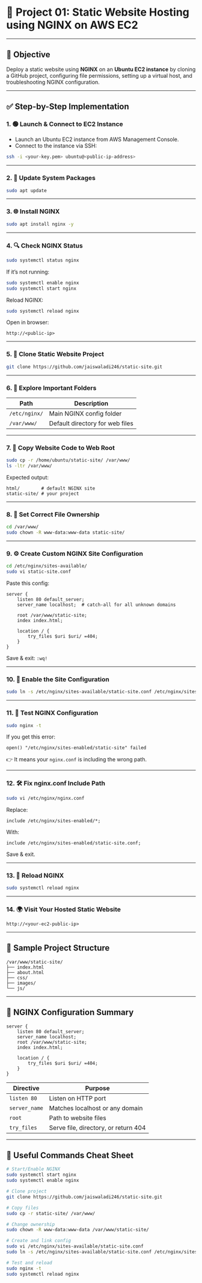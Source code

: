 
# 📄 Project 01: Static Website Hosting using NGINX on AWS EC2  

---

## 🔧 Objective  
Deploy a static website using **NGINX** on an **Ubuntu EC2 instance** by cloning a GitHub project, configuring file permissions, setting up a virtual host, and troubleshooting NGINX configuration.  

---

## ✅ Step-by-Step Implementation  

### 1. 🟢 Launch & Connect to EC2 Instance  
- Launch an Ubuntu EC2 instance from AWS Management Console.  
- Connect to the instance via SSH:  

```bash
ssh -i <your-key.pem> ubuntu@<public-ip-address>
````

---

### 2. 🔄 Update System Packages

```bash
sudo apt update
```

---

### 3. 🌐 Install NGINX

```bash
sudo apt install nginx -y
```

---

### 4. 🔍 Check NGINX Status

```bash
sudo systemctl status nginx
```

If it’s not running:

```bash
sudo systemctl enable nginx
sudo systemctl start nginx
```

Reload NGINX:

```bash
sudo systemctl reload nginx
```

Open in browser:

```
http://<public-ip>
```

---

### 5. 🔽 Clone Static Website Project

```bash
git clone https://github.com/jaiswaladi246/static-site.git
```

---

### 6. 📁 Explore Important Folders

| Path          | Description                     |
| ------------- | ------------------------------- |
| `/etc/nginx/` | Main NGINX config folder        |
| `/var/www/`   | Default directory for web files |

---

### 7. 📂 Copy Website Code to Web Root

```bash
sudo cp -r /home/ubuntu/static-site/ /var/www/
ls -ltr /var/www/
```

Expected output:

```
html/        # default NGINX site
static-site/ # your project
```

---

### 8. 👤 Set Correct File Ownership

```bash
cd /var/www/
sudo chown -R www-data:www-data static-site/
```

---

### 9. ⚙️ Create Custom NGINX Site Configuration

```bash
cd /etc/nginx/sites-available/
sudo vi static-site.conf
```

Paste this config:

```nginx
server {
    listen 80 default_server;
    server_name localhost;  # catch-all for all unknown domains

    root /var/www/static-site;
    index index.html;

    location / {
        try_files $uri $uri/ =404;
    }
}
```

Save & exit: `:wq!`

---

### 10. 🔗 Enable the Site Configuration

```bash
sudo ln -s /etc/nginx/sites-available/static-site.conf /etc/nginx/sites-enabled/
```

---

### 11. 🧪 Test NGINX Configuration

```bash
sudo nginx -t
```

If you get this error:

```
open() "/etc/nginx/sites-enabled/static-site" failed
```

👉 It means your `nginx.conf` is including the wrong path.

---

### 12. 🛠️ Fix nginx.conf Include Path

```bash
sudo vi /etc/nginx/nginx.conf
```

Replace:

```nginx
include /etc/nginx/sites-enabled/*;
```

With:

```nginx
include /etc/nginx/sites-enabled/static-site.conf;
```

Save & exit.

---

### 13. 🔁 Reload NGINX

```bash
sudo systemctl reload nginx
```

---

### 14. 🌍 Visit Your Hosted Static Website

```
http://<your-ec2-public-ip>
```

---

## 📁 Sample Project Structure

```
/var/www/static-site/
├── index.html
├── about.html
├── css/
├── images/
└── js/
```

---

## 🧠 NGINX Configuration Summary

```nginx
server {
    listen 80 default_server;
    server_name localhost;
    root /var/www/static-site;
    index index.html;

    location / {
        try_files $uri $uri/ =404;
    }
}
```

| Directive     | Purpose                              |
| ------------- | ------------------------------------ |
| `listen 80`   | Listen on HTTP port                  |
| `server_name` | Matches localhost or any domain      |
| `root`        | Path to website files                |
| `try_files`   | Serve file, directory, or return 404 |

---


## 📌 Useful Commands Cheat Sheet

```bash
# Start/Enable NGINX
sudo systemctl start nginx
sudo systemctl enable nginx

# Clone project
git clone https://github.com/jaiswaladi246/static-site.git

# Copy files
sudo cp -r static-site/ /var/www/

# Change ownership
sudo chown -R www-data:www-data /var/www/static-site/

# Create and link config
sudo vi /etc/nginx/sites-available/static-site.conf
sudo ln -s /etc/nginx/sites-available/static-site.conf /etc/nginx/sites-enabled/

# Test and reload
sudo nginx -t
sudo systemctl reload nginx
```



